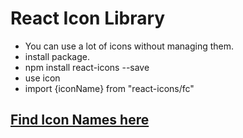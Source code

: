 # React Icon Library

- You can use a lot of icons without managing them.
- install package.
- npm install react-icons --save
- use icon
- import {iconName} from "react-icons/fc"

## [Find Icon Names here](https://react-icons.github.io/react-icons/)
